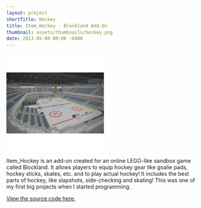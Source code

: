 ```yaml
---
layout: project
shortTitle: Hockey
title: Item_Hockey - Blockland Add-On
thumbnail: assets/thumbnails/hockey.png
date: 2013-05-08 00:00 -0400
---
```


![Hockey Rink](/assets/hockey.png)

<!---
TODO: Add better, bigger photos.
-->

Item_Hockey is an add-on created for an online LEGO-like sandbox game called Blockland. It allows players to equip hockey gear like goalie pads, hockey sticks, skates, etc. and to play actual hockey! It includes the best parts of hockey, like slapshots, side-checking and skating! This was one of my first big projects when I started programming.


[View the source code here.](https://github.com/AideTechBot/item_hockey)
